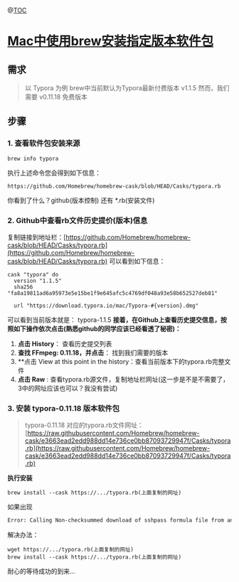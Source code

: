 @[TOC](这里写自定义目录标题)

# [Mac中使用brew安装指定版本软件包](https://segmentfault.com/a/1190000015346120)

## 需求

>   以 Typora 为例
>   brew中当前默认为Typora最新付费版本 v1.1.5
>   然而，我们需要 v0.11.18 免费版本

## 步骤

### 1. 查看软件包安装来源

```shell
brew info typora
```

执行上述命令您会得到如下信息：

```shell
https://github.com/Homebrew/homebrew-cask/blob/HEAD/Casks/typora.rb
```

你看到了什么？github(版本控制) 还有 *.rb(安装文件)

### 2. Github中查看rb文件历史提价(版本)信息

复制链接到地址栏：[https://github.com/Homebrew/homebrew-cask/blob/HEAD/Casks/typora.rb](https://github.com/Homebrew/homebrew-cask/blob/HEAD/Casks/typora.rb)
可以看到如下信息：

```mipsasm
cask "typora" do
  version "1.1.5"
  sha256 "fa8a19811ad6a95973e5e15be1f9e645afc5c4769df048a93e58b652527deb81"

  url "https://download.typora.io/mac/Typora-#{version}.dmg"
```

可以看到当前版本就是： typora-1.1.5
**接着，在Github上查看历史提交信息，按照如下操作依次点击(熟悉github的同学应该已经看透了秘密)：**

1.  **点击 History**： 查看历史提交列表
2.  **查找 FFmpeg: 0.11.18，并点击**： 找到我们需要的版本
3.  **点击 View at this point in the history：查看当前版本下的typora.rb完整文件
4.  **点击 Raw** : 查看typora.rb源文件，复制地址栏网址(这一步是不是不需要了，3中的网址应该也可以？我没有尝试)

### 3. 安装 typora-0.11.18 版本软件包

>   typora-0.11.18 对应的typora.rb文件网址：[https://raw.githubusercontent.com/Homebrew/homebrew-cask/e3663ead2edd988dd14e736ce0bb87093729947f/Casks/typora.rb](https://raw.githubusercontent.com/Homebrew/homebrew-cask/e3663ead2edd988dd14e736ce0bb87093729947f/Casks/typora.rb)

**执行安装**

```shell
brew install --cask https://.../typora.rb(上面复制的网址)
```

如果出现

```bash
Error: Calling Non-checksummed download of sshpass formula file from an arbitrary URL is disabled! Use 'brew extract' or 'brew create' and 'brew tap-new' to create a formula file in a tap on GitHub instead.
```

解决办法：
```shell
wget https://.../typora.rb(上面复制的网址)
brew install --cask https://.../typora.rb(上面复制的网址)

```

耐心的等待成功的到来...
